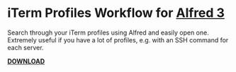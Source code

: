 iTerm Profiles Workflow for [Alfred 3](http://www.alfredapp.com)
==============================

Search through your iTerm profiles using Alfred and easily open one. Extremely useful if you have a lot of profiles, e.g. with an SSH command for each server.

**[DOWNLOAD](https://github.com/jessedobbelaere/alfred-iterm-profiles-workflow/releases)**
